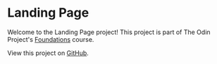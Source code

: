 # Landing Page
Welcome to the Landing Page project! This project is part of The Odin Project's [Foundations](https://www.theodinproject.com/paths/foundations/courses/foundations) course.

View this project on [GitHub](https://bryn24k.github.io/The-Odin-Project/Foundations/Landing%20Page/index.html).